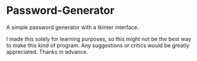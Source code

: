 # Password-Generator
A simple password generator with a tkinter interface.

I made this solely for learning purposes, so this might not be the best way to make this kind of program.
Any suggestions or critics would be greatly appreciated. Thanks in advance.

